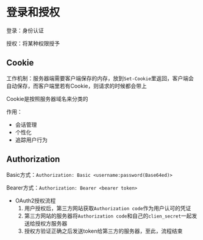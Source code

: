 # 登录和授权

登录：身份认证

授权：将某种权限授予

## Cookie

工作机制：服务器端需要客户端保存的内存，放到`Set-Cookie`里返回，客户端会自动保存，而客户端里若有Cookie，则请求的时候都会带上

Cookie是按照服务器域名来分类的

作用：

- 会话管理
- 个性化
- 追踪用户行为

## Authorization

Basic方式：`Authorization: Basic <username:password(Base64ed)>`

Bearer方式：`Authorization: Bearer <bearer token>`

- OAuth2授权流程
  1. 用户授权后，第三方网站获取`Authorization code`作为用户认可的凭证
  2. 第三方网站的服务器将`Authorization code`和自己的`clien_secret`一起发送给授权方服务器
  3. 授权方验证正确之后发送token给第三方的服务器，至此，流程结束

